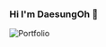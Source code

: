 ### Hi I'm DaesungOh 👋
![Portfolio](http://www.w3.org/2000/svg?style=for-the-badge&logo=firefox&logoColor=#7A1FA2)


